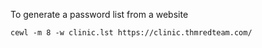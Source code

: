 
To generate a password list from a website
```Shell
cewl -m 8 -w clinic.lst https://clinic.thmredteam.com/
```

